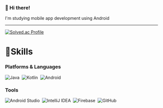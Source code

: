 ### :wave: Hi there!   
I'm studying mobile app development using Android
***

[![Solved.ac Profile](http://mazassumnida.wtf/api/v2/generate_badge?boj=ksm7558k)](https://solved.ac/ksm7558k/)

# 💪Skills
### Platforms & Languages
![Java](https://img.shields.io/badge/Java-007396.svg?&style=for-the-badge&logo=Java&logoColor=white)
&nbsp;![Kotlin](https://img.shields.io/badge/Kotlin-7F52FF.svg?&style=for-the-badge&logo=Kotlin&logoColor=white)
&nbsp;![Android](https://img.shields.io/badge/Android-3DDC84.svg?&style=for-the-badge&logo=Android&logoColor=white)

### Tools
![Android Studio](https://img.shields.io/badge/Android%20Studio-3DDC84.svg?&style=for-the-badge&logo=Android%20Studio&logoColor=white)
&nbsp;![IntelliJ IDEA](https://img.shields.io/badge/IntelliJ%20IDEA-000000.svg?&style=for-the-badge&logo=IntelliJ%20IDEA&logoColor=white)
&nbsp;![Firebase](https://img.shields.io/badge/Firebase-FFCA28.svg?&style=for-the-badge&logo=Firebase&logoColor=white)
&nbsp;![GitHub](https://img.shields.io/badge/GitHub-181717.svg?&style=for-the-badge&logo=GitHub&logoColor=white)
